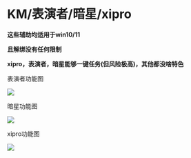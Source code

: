 # KM/表演者/暗星/xipro

**这些辅助均适用于win10/11**

**且解绑没有任何限制**

**xipro，表演者，暗星能够一键任务(但风险极高)，其他都没啥特色**

表演者功能图

![](https://pic.xhcheats.cn/assets/2024/01/03/210650.png)

暗星功能图

![](https://pic.xhcheats.cn/assets/2024/01/03/210628.png)

xipro功能图

![](https://pic.xhcheats.cn/assets/2024/01/03/210447.png)
